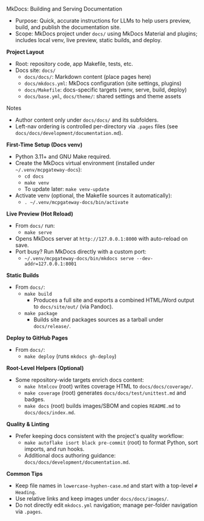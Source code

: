 MkDocs: Building and Serving Documentation

- Purpose: Quick, accurate instructions for LLMs to help users preview, build, and publish the documentation site.
- Scope: MkDocs project under `docs/` using MkDocs Material and plugins; includes local venv, live preview, static builds, and deploy.

**Project Layout**
- Root: repository code, app Makefile, tests, etc.
- Docs site: `docs/`
  - `docs/docs/`: Markdown content (place pages here)
  - `docs/mkdocs.yml`: MkDocs configuration (site settings, plugins)
  - `docs/Makefile`: docs-specific targets (venv, serve, build, deploy)
  - `docs/base.yml`, `docs/theme/`: shared settings and theme assets

Notes
- Author content only under `docs/docs/` and its subfolders.
- Left-nav ordering is controlled per-directory via `.pages` files (see `docs/docs/development/documentation.md`).

**First-Time Setup (Docs venv)**
- Python 3.11+ and GNU Make required.
- Create the MkDocs virtual environment (installed under `~/.venv/mcpgateway-docs`):
  - `cd docs`
  - `make venv`
  - To update later: `make venv-update`
- Activate venv (optional, the Makefile sources it automatically):
  - `. ~/.venv/mcpgateway-docs/bin/activate`

**Live Preview (Hot Reload)**
- From `docs/` run:
  - `make serve`
- Opens MkDocs server at `http://127.0.0.1:8000` with auto-reload on save.
- Port busy? Run MkDocs directly with a custom port:
  - `~/.venv/mcpgateway-docs/bin/mkdocs serve --dev-addr=127.0.0.1:8001`

**Static Builds**
- From `docs/`:
  - `make build`
    - Produces a full site and exports a combined HTML/Word output to `docs/site/out/` (via Pandoc).
  - `make package`
    - Builds site and packages sources as a tarball under `docs/release/`.

**Deploy to GitHub Pages**
- From `docs/`:
  - `make deploy` (runs `mkdocs gh-deploy`)

**Root-Level Helpers (Optional)**
- Some repository-wide targets enrich docs content:
  - `make htmlcov` (root) writes coverage HTML to `docs/docs/coverage/`.
  - `make coverage` (root) generates `docs/docs/test/unittest.md` and badges.
  - `make docs` (root) builds images/SBOM and copies `README.md` to `docs/docs/index.md`.

**Quality & Linting**
- Prefer keeping docs consistent with the project's quality workflow:
  - `make autoflake isort black pre-commit` (root) to format Python, sort imports, and run hooks.
  - Additional docs authoring guidance: `docs/docs/development/documentation.md`.

**Common Tips**
- Keep file names in `lowercase-hyphen-case.md` and start with a top-level `# Heading`.
- Use relative links and keep images under `docs/docs/images/`.
- Do not directly edit `mkdocs.yml` navigation; manage per-folder navigation via `.pages`.
